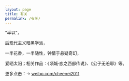 ```yaml
---
layout: page
title: 有关
permalink: /有关/
---
```




“半以”， 

后现代主义暗黑学派，

一半花香，一半随性，钟情于悬疑奇幻，

爱晒太阳；相关作品：《顷城·恋之西部传说》、《公子无恙耶》等。



更多点击：→ [weibo.com/cheenei2011](http://weibo.com/cheenei2011)



